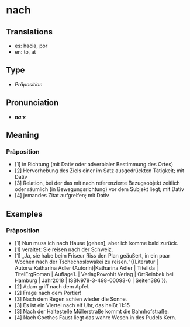 # nach
## Translations
- es: hacia, por
- en: to, at
## Type
- _Präposition_
## Pronunciation
- **_naːx_**
## Meaning
### Präposition
- [1] in Richtung (mit Dativ oder adverbialer Bestimmung des Ortes)
- [2] Hervorhebung des Ziels einer im Satz ausgedrückten Tätigkeit; mit Dativ
- [3] Relation, bei der das mit nach referenzierte Bezugsobjekt zeitlich oder räumlich (in Bewegungsrichtung) vor dem Subjekt liegt; mit Dativ
- [4] jemandes Zitat aufgreifen; mit Dativ
## Examples
### Präposition
- [1] Nun muss ich nach Hause [gehen], aber ich komme bald zurück.
- [1] veraltet: Sie reisen nach der Schweiz.
- [1] „Ja, sie habe beim Friseur Riss den Plan geäußert, in ein paar Wochen nach der Tschechoslowakei zu reisen.“<ref>{{Literatur | Autorw:Katharina Adler (Autorin)|Katharina Adler | TitelIda | TitelErgRoman | Auflage1. | VerlagRowohlt Verlag | OrtReinbek bei Hamburg | Jahr2018 | ISBN978-3-498-00093-6 | Seiten386 }}.</ref>
- [2] Adam griff nach dem Apfel.
- [2] Frage nach dem Portier!
- [3] Nach dem Regen schien wieder die Sonne.
- [3] Es ist ein Viertel nach elf Uhr, das heißt 11:15
- [3] Nach der Haltestelle Müllerstraße kommt die Bahnhofstraße.
- [4] Nach Goethes Faust liegt das wahre Wesen in des Pudels Kern.
